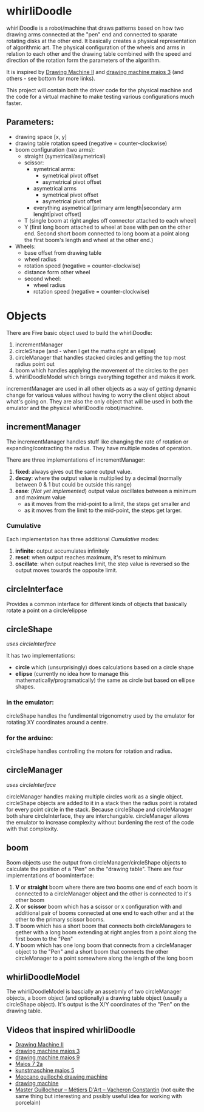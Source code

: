 # whirliDoodle

whirliDoodle is a robot/machine that draws patterns based on how two drawing arms connected at the "pen" end and connected to sparate rotating disks at the other end. It basically creates a physical representation of algorithmic art. The physical configuration of the wheels and arms in relation to each other and the drawing table combined with the speed and direction of the rotation form the parameters of the algorithm.

It is inspired by [Drawing Machine II](https://www.youtube.com/watch?v=BG9e06IWAxE) and [drawing machine maios 3](https://www.youtube.com/watch?v=rukYhTylK_M) (and others - see bottom for more links).

This project will contain both the driver code for the physical machine and the code for a virtual machine to make testing various configurations much faster.


## Parameters:
*	drawing space [x, y]
*	drawing table rotation speed (negative = counter-clockwise)
*	boom configuration (two arms):
	*	straight (symetrical/asymetrical)
	*	scissor:
		*	symetrical arms:
			*	symetrical pivot offset
			*	asymetrical pivot offset
		*	asymetrical arms
			*	symetrical pivot offset
			*	asymetrical pivot offset
		*	everything asymetrical [primary arm length|secondary arm lenght|pivot offset]
	*	T (single boom at right angles off connector attached to each wheel)
	*	Y (first long boom attached to wheel at base with pen on the other end. Second short boom connected to long boom at a point along the first boom's length and wheel at the other end.)
*	Wheels:
	*	base offset from drawing table
	*	wheel radius
	*	rotation speed (negative = counter-clockwise)
	*	distance form other wheel
	*	second wheel:
		*	wheel radius
		*	rotation speed (negative = counter-clockwise)

# Objects

There are Five basic object used to build the whirliDoodle:
1.	incrementManager
2.	circleShape (and - when I get the maths right an ellipse)
3.	circleManager that handles stacked circles and getting the top most radius point out
4.	boom which handles applying the movement of the circles to the pen
5.	whirliDoodleModel which brings everything together and makes it work.

incrementManager are used in all other objects as a way of getting dynamic change for various values without having to worry the client object about what's going on. They are also the only object that will be used in both the emulator and the physical whirliDoodle robot/machine.

## incrementManager
The incrementManager handles stuff like changing the rate of rotation or expanding/contracting the radius. They have multiple modes of operation.

There are three implementations of incrementManager:

1.	__fixed__: always gives out the same output value.
2.	__decay__: where the output value is multiplied by a decimal (normally between 0 & 1 but could be outside this range)
3.	__ease__: (_Not yet implemented_) output value oscillates between a minimum and maximum value
	*	as it moves from the mid-point to a limit, the steps get smaller and
	*	as it moves from the limit to the mid-point, the steps get larger.

### Cumulative
Each implementation has three additional _Cumulative_ modes:

1.	__infinite__: output accumulates infinitely
2.	__reset__: when output reaches maximum, it's reset to minimum
3.	__oscillate__: when output reaches limit, the step value is reversed so the output moves towards the opposite limit.


## circleInterface
Provides a common interface for different kinds of objects that basically rotate a point on a circle/elippse

## circleShape
_uses circleInterface_

It has two implementations:
*	__circle__ which (unsurprisingly) does calculations based on a circle shape
*	__ellipse__ (currently no idea how to manage this mathematically/programatically) the same as circle but based on ellipse shapes.

### in the emulator:
circleShape handles the fundimental trigonometry used by the emulator for rotating XY coordinates around a centre.

### for the arduino:
circleShape handles controlling the motors for rotation and radius.

## circleManager
_uses circleInterface_

circleManager handles making multiple circles work as a single object. circleShape objects are added to it in a stack then the radius point is rotated for every point circle in the stack. Because circleShape and circleManager both share circleInterface, they are interchangable. circleManager allows the emulator to increase complexity without burdening the rest of the code with that complexity.

## boom
Boom objects use the output from circleManager/circleShape objects to calculate the position of a "Pen" on the "drawing table". There are four implementations of boomInterface:

1.	__V__ or __straight__ boom where there are two booms one end of each boom is connected to a circleManager object and the other is connected to it's other boom
2.	__X__ or __scissor__ boom which has a scissor or x configuration with and additional pair of booms connected at one end to each other and at the other to the primary scissor booms.
3.	__T__ boom which has a short boom that connects both circleManagers to gether with a long boom extending at right angles from a point along the first boom to the "Pen"
4.	__Y__ boom which has one long boom that connects from a circleManager object to the "Pen" and a short boom that connects the other circleManager to a point somewhere along the length of the long boom

## whirliDoodleModel
The whirliDoodleModel is bascially an assebmly of two circleManager objects, a boom object (and optionally) a drawing table object (usually a circleShape object). It's output is the X/Y coordinates of the "Pen" on the drawing table.


## Videos that inspired whirliDoodle

* 	[Drawing Machine II](https://www.youtube.com/watch?v=BG9e06IWAxE)
* 	[drawing machine maios 3](https://www.youtube.com/watch?v=rukYhTylK_M)
* 	[drawing machine maios 9](https://www.youtube.com/watch?v=akI78l1gXkU)
* 	[Maios 7 2a](https://www.youtube.com/watch?v=nnPEJYOR9nM)
* 	[kunstmaschine maios 5 ](https://www.youtube.com/watch?v=W5mE010nZKA)
* 	[Meccano guilloch&eacute; drawing machine](https://www.youtube.com/watch?v=Csf-62DfY48)
* 	[drawing machine ](https://www.youtube.com/watch?v=2DjvtjgRdGA)
*	[Master Guillocheur &ndash; M&eacute;tiers D'Art &ndash;  Vacheron Constantin](https://www.youtube.com/watch?v=gbQgvNlVf2c) (not quite the same thing but interesting and pssibly useful idea for working with porcelain)

